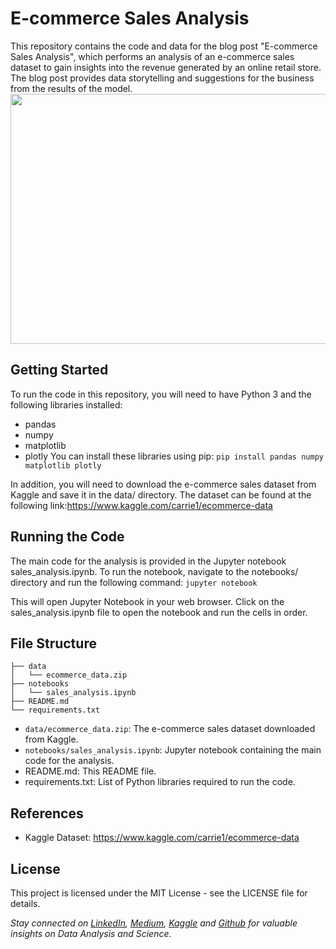 # E-commerce Sales Analysis
This repository contains the code and data for the blog post "E-commerce Sales Analysis", which performs an analysis of an e-commerce sales dataset to gain insights into the revenue generated by an online retail store. The blog post provides data storytelling and suggestions for the business from the results of the model.
<img src="https://cdn.shortpixel.ai/client/q_lossy,ret_img,w_670,h_441/https://ecommercegermany.com/wp-content/uploads/2019/02/eCommerce-1_670x441.jpg" width="800" height="400">

## Getting Started
To run the code in this repository, you will need to have Python 3 and the following libraries installed:

- pandas
- numpy
- matplotlib
- plotly
You can install these libraries using pip:
`pip install pandas numpy matplotlib plotly`

In addition, you will need to download the e-commerce sales dataset from Kaggle and save it in the data/ directory. The dataset can be found at the following link:https://www.kaggle.com/carrie1/ecommerce-data

## Running the Code
The main code for the analysis is provided in the Jupyter notebook sales_analysis.ipynb. To run the notebook, navigate to the notebooks/ directory and run the following command:
`jupyter notebook`

This will open Jupyter Notebook in your web browser. Click on the sales_analysis.ipynb file to open the notebook and run the cells in order.

## File Structure
```
├── data
│   └── ecommerce_data.zip
├── notebooks
│   └── sales_analysis.ipynb
├── README.md
└── requirements.txt
```
- `data/ecommerce_data.zip`: The e-commerce sales dataset downloaded from Kaggle.
- `notebooks/sales_analysis.ipynb`: Jupyter notebook containing the main code for the analysis.
- README.md: This README file.
- requirements.txt: List of Python libraries required to run the code.

## References
- Kaggle Dataset: https://www.kaggle.com/carrie1/ecommerce-data

## License
This project is licensed under the MIT License - see the LICENSE file for details.

*Stay connected on [LinkedIn](https://www.linkedin.com/in/nhi-yen/), [Medium](https://medium.com/@yennhi95zz), [Kaggle](https://www.kaggle.com/nhiyen) and [Github](https://github.com/yennhi95zz) for valuable insights on Data Analysis and Science.*
